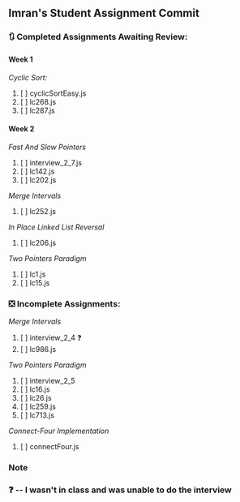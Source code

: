 <h2>Imran's Student Assignment Commit</h2>

<h3> 🔃 Completed Assignments Awaiting Review: </h3>

<h4> Week 1 </h4>

*Cyclic Sort:*
1. [ ] cyclicSortEasy.js
2. [ ] lc268.js
3. [ ] lc287.js

<h4> Week 2 </h4>

*Fast And Slow Pointers*
1. [ ] interview_2_7.js
2. [ ] lc142.js
3. [ ] lc202.js

*Merge Intervals*
1. [ ] lc252.js

*In Place Linked List Reversal*
1. [ ] lc206.js

*Two Pointers Paradigm*
1. [ ] lc1.js
2. [ ] lc15.js

<h3> ❎ Incomplete Assignments: </h3>

*Merge Intervals*
1. [ ] interview_2_4 ❓
2. [ ] lc986.js

*Two Pointers Paradigm*
1. [ ] interview_2_5
2. [ ] lc16.js
3. [ ] lc26.js
4. [ ] lc259.js
5. [ ] lc713.js  

*Connect-Four Implementation*

1. [ ] connectFour.js


<h3> Note <h3>

❓ -- I wasn't in class and was unable to do the interview
